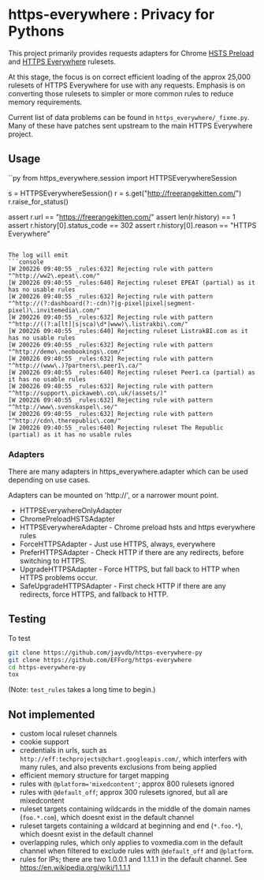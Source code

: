 # https-everywhere : Privacy for Pythons

This project primarily provides requests adapters for Chrome [HSTS Preload](http://hstspreload.org/) and [HTTPS Everywhere](https://github.com/EFForg/https-everywhere) rulesets.

At this stage, the focus is on correct efficient loading of the approx 25,000 rulesets of HTTPS Everywhere for use with any requests.
Emphasis is on converting those rulesets to simpler or more common rules to reduce memory requirements.

Current list of data problems can be found in `https_everywhere/_fixme.py`.  Many of these have patches sent upstream to the main HTTPS Everywhere project.

## Usage

``py
from https_everywhere.session import HTTPSEverywhereSession

s = HTTPSEverywhereSession()
r = s.get("http://freerangekitten.com/")
r.raise_for_status()

assert r.url == "https://freerangekitten.com/"
assert len(r.history) == 1
assert r.history[0].status_code == 302
assert r.history[0].reason == "HTTPS Everywhere"
```

The log will emit
```console
[W 200226 09:40:55 _rules:632] Rejecting rule with pattern "^http://ww2\.epeat\.com/"
[W 200226 09:40:55 _rules:640] Rejecting ruleset EPEAT (partial) as it has no usable rules
[W 200226 09:40:55 _rules:632] Rejecting rule with pattern "^http://(?:dashboard(?:-cdn)?|g-pixel|pixel|segment-pixel)\.invitemedia\.com/"
[W 200226 09:40:55 _rules:632] Rejecting rule with pattern "^http://((?:a[lt]|s|sca)\d*|www)\.listrakbi\.com/"
[W 200226 09:40:55 _rules:640] Rejecting ruleset ListrakBI.com as it has no usable rules
[W 200226 09:40:55 _rules:632] Rejecting rule with pattern "^http://demo\.neobookings\.com/"
[W 200226 09:40:55 _rules:632] Rejecting rule with pattern "^http://(www\.)?partners\.peer1\.ca/"
[W 200226 09:40:55 _rules:640] Rejecting ruleset Peer1.ca (partial) as it has no usable rules
[W 200226 09:40:55 _rules:632] Rejecting rule with pattern "^http://support\.pickaweb\.co\.uk/(assets/)"
[W 200226 09:40:55 _rules:632] Rejecting rule with pattern "^http://www\.svenskaspel\.se/"
[W 200226 09:40:55 _rules:632] Rejecting rule with pattern "^http://cdn\.therepublic\.com/"
[W 200226 09:40:55 _rules:640] Rejecting ruleset The Republic (partial) as it has no usable rules
```

### Adapters

There are many adapters in https_everywhere.adapter which can be used depending on use cases.

Adapters can be mounted on 'http://', or a narrower mount point.

* HTTPSEverywhereOnlyAdapter
* ChromePreloadHSTSAdapter
* HTTPSEverywhereAdapter - Chrome preload hsts and https everywhere rules
* ForceHTTPSAdapter - Just use HTTPS, always, everywhere
* PreferHTTPSAdapter - Check HTTP if there are any redirects, before switching to HTTPS.
* UpgradeHTTPSAdapter - Force HTTPS, but fall back to HTTP when HTTPS problems occur.
* SafeUpgradeHTTPSAdapter - First check HTTP if there are any redirects, force HTTPS, and fallback to HTTP.

## Testing

To test

```sh
git clone https://github.com/jayvdb/https-everywhere-py
git clone https://github.com/EFForg/https-everywhere
cd https-everywhere-py
tox
```
(Note: `test_rules` takes a long time to begin.)

## Not implemented

- custom local ruleset channels
- cookie support
- credentials in urls, such as `http://eff:techprojects@chart.googleapis.com/`,
  which interfers with many rules, and also prevents exclusions from being applied
- efficient memory structure for target mapping
- rules with `@platform='mixedcontent'`; approx 800 rulesets ignored
- rules with `@default_off`; approx 300 rulesets ignored, but all are mixedcontent
- ruleset targets containing wildcards in the middle of the domain names (`foo.*.com`), which doesnt exist in the default channel
- ruleset targets containing a wildcard at beginning and end (`*.foo.*`), which doesnt exist in the default channel
- overlapping rules, which only applies to voxmedia.com in the default channel when filtered to exclude rules with `@default_off` and `@platform`.
- rules for IPs; there are two 1.0.0.1 and 1.1.1.1 in the default channel. See https://en.wikipedia.org/wiki/1.1.1.1
